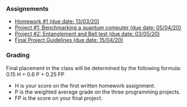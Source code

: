 ### Assignements

- [Homework #1 (due date: 13/03/20)](https://github.com/bfedrici-phd/QC-2020-CPE/blob/master/Assignements/QC_2020_CPE_Assignement_1.pdf)
- [Project #1: Benchmarking a quantum computer (due date: 05/04/20)](https://github.com/bfedrici-phd/QC-2020-CPE/tree/master/Assignements/Project_%231)
- [Project #2: Entanglement and Bell test (due date: 03/05/20)](https://github.com/bfedrici-phd/QC-2020-CPE/tree/master/Assignements/Project_%232)
- [Final Project Guidelines (due date: 15/04/20)](https://github.com/bfedrici-phd/QC-2020-CPE/blob/master/Assignements/Final_Project/QC_2020_CPE_Final_Project_Guidelines.pdf)

### Grading

Final placement in the class will be determined by the following formula: 0.15 H + 0.6 P + 0.25 FP

- H is your score on the first written homework assignment.
- P is the weighted average grade on the three programming projects.
- FP is the score on your final project.
